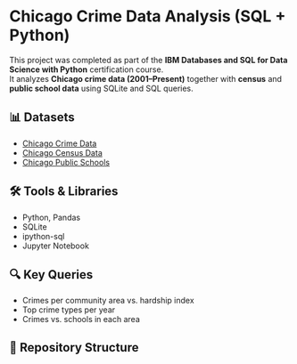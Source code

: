 # Chicago Crime Data Analysis (SQL + Python)

This project was completed as part of the **IBM Databases and SQL for Data Science with Python** certification course.  
It analyzes **Chicago crime data (2001–Present)** together with **census** and **public school data** using SQLite and SQL queries.

## 📊 Datasets
- [Chicago Crime Data](https://data.cityofchicago.org/Public-Safety/Crimes-2001-to-Present/ijzp-q8t2)
- [Chicago Census Data](https://data.cityofchicago.org/Health-Human-Services/Census-Data-Selected-socioeconomic-indicators-in-Chic/kn9c-c2s2)
- [Chicago Public Schools](https://data.cityofchicago.org/Education/Chicago-Public-Schools-Progress-Report-Cards-2011-/9xs2-f89t)

## 🛠️ Tools & Libraries
- Python, Pandas
- SQLite
- ipython-sql
- Jupyter Notebook

## 🔍 Key Queries
- Crimes per community area vs. hardship index  
- Top crime types per year  
- Crimes vs. schools in each area  

## 📂 Repository Structure
